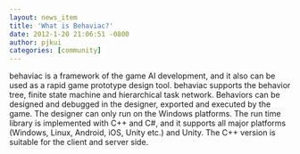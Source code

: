 ```yaml
---
layout: news_item
title: 'What is Behaviac?'
date: 2012-1-20 21:06:51 -0800
author: pjkui
categories: [community]
---
```


behaviac is a framework of the game AI development, and it also can be used as a rapid game prototype design tool.
behaviac supports the behavior tree, finite state machine and hierarchical task network.
Behaviors can be designed and debugged in the designer, exported and executed by the game.
The designer can only run on the Windows platforms.
The run time library is implemented with C++ and C#, and it supports all major platforms (Windows, Linux, Android, iOS, Unity etc.) and Unity. The C++ version is suitable for the client and server side.